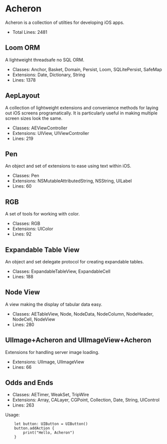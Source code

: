 # Acheron

Acheron is a collection of utilties for developing iOS apps.

* Total Lines: 2481


## Loom ORM

A lightweight threadsafe no SQL ORM.

* Classes: Anchor, Basket, Domain, Persist, Loom, SQLitePersist, SafeMap
* Extensions: Date, Dictionary, String
* Lines: 1378


## AepLayout

A collection of lightweight extensions and convenience methods for laying out iOS screens programatically.  It is particularly useful in making multiple screen sizes look the same.

* Classes: AEViewController
* Extensions: UIView, UIViewController
* Lines: 219


## Pen

An object and set of extensions to ease using text within iOS.

* Classes: Pen
* Extensions: NSMutableAttributedString, NSString, UILabel
* Lines: 60


## RGB

A set of tools for working with color.

* Classes: RGB
* Extensions: UIColor
* Lines: 92


## Expandable Table View

An object and set delegate protocol for creating expandable tables.

* Classes: ExpandableTableView, ExpandableCell
* Lines: 188

## Node View

A view making the display of tabular data easy.

* Classes: AETableView, Node, NodeData, NodeColumn, NodeHeader, NodeCell, NodeView
* Lines: 280

## UIImage+Acheron and UIImageView+Acheron

Extensions for handling server image loading.

* Extensions: UIImage, UIImageView
* Lines: 66

## Odds and Ends

* Classes: AETimer, WeakSet, TripWire
* Extensions: Array, CALayer, CGPoint, Collection, Date, String, UIControl
* Lines: 263

Usage:
```
    let button: UIButton = UIButton()
    button.addAction {
        print("Hello, Acheron")
    }
```